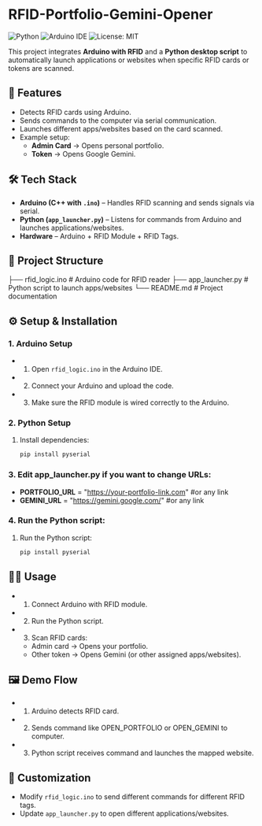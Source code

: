 # RFID-Portfolio-Gemini-Opener

![Python](https://img.shields.io/badge/Python-3.x-blue.svg)
![Arduino IDE](https://img.shields.io/badge/Arduino-IDE-green.svg)
![License: MIT](https://img.shields.io/badge/License-MIT-yellow.svg)

This project integrates **Arduino with RFID** and a **Python desktop script** to automatically launch applications or websites when specific RFID cards or tokens are scanned.  

## 🚀 Features
- Detects RFID cards using Arduino.
- Sends commands to the computer via serial communication.
- Launches different apps/websites based on the card scanned.
- Example setup:
  - **Admin Card** → Opens personal portfolio.
  - **Token** → Opens Google Gemini.

## 🛠️ Tech Stack
- **Arduino (C++ with `.ino`)** – Handles RFID scanning and sends signals via serial.
- **Python (`app_launcher.py`)** – Listens for commands from Arduino and launches applications/websites.
- **Hardware** – Arduino + RFID Module + RFID Tags.

## 📂 Project Structure
├── rfid_logic.ino      # Arduino code for RFID reader
├── app_launcher.py     # Python script to launch apps/websites
└── README.md           # Project documentation

## ⚙️ Setup & Installation

### 1. Arduino Setup
- 1. Open `rfid_logic.ino` in the Arduino IDE.
- 2. Connect your Arduino and upload the code.
- 3. Make sure the RFID module is wired correctly to the Arduino.

### 2. Python Setup
1. Install dependencies:
   ```bash
   pip install pyserial

### 3. Edit app_launcher.py if you want to change URLs:
- **PORTFOLIO_URL** = "https://your-portfolio-link.com" #or any link
- **GEMINI_URL** = "https://gemini.google.com/" #or any link

### 4. Run the Python script:
1. Run the Python script:
   ```bash
   pip install pyserial

## 🧑‍💻 Usage
- 1. Connect Arduino with RFID module.
- 2. Run the Python script.
- 3. Scan RFID cards:
    - Admin card → Opens your portfolio.
    - Other token → Opens Gemini (or other assigned apps/websites).

## 🖼️ Demo Flow
- 1. Arduino detects RFID card.
- 2. Sends command like OPEN_PORTFOLIO or OPEN_GEMINI to computer.
- 3. Python script receives command and launches the mapped website.

## 🧩 Customization
- Modify `rfid_logic.ino` to send different commands for different RFID tags.
- Update `app_launcher.py` to open different applications/websites.

